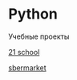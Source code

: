 # Python

Учебные проекты 

[21 school](https://github.com/habbena/Python/tree/main/21_school) 

[sbermarket]()
